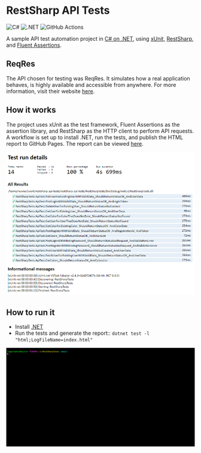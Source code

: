 # RestSharp API Tests

![C#](https://img.shields.io/badge/C%23-512BD4?style=for-the-badge&logo=c%23)
![.NET](https://img.shields.io/badge/.NET-512BD4?style=for-the-badge&logo=.net)
![GitHub Actions](https://img.shields.io/badge/GitHub%20Actions-2088FF?style=for-the-badge&logo=GitHub%20Actions&logoColor=white)

A sample API test automation project in [C# on .NET](https://dotnet.microsoft.com/en-us/languages/csharp), using [xUnit](https://xunit.net/), [RestSharp](https://restsharp.dev/), and [Fluent Assertions](https://fluentassertions.com/).

## ReqRes

The API chosen for testing was ReqRes. It simulates how a real application behaves, is highly available and accessible from anywhere. For more information, visit their website [here](https://reqres.in/).

## How it works

The project uses xUnit as the test framework, Fluent Assertions as the assertion library, and RestSharp as the HTTP client to perform API requests.  
A workflow is set up to install .NET, run the tests, and publish the HTML report to GitHub Pages. The report can be viewed [here](https://kafziel4.github.io/restsharp-api-tests/).

![report](./assets/report.PNG)

## How to run it

- Install [.NET](https://dotnet.microsoft.com/en-us/download/dotnet/8.0)
- Run the tests and generate the report:: `dotnet test -l "html;LogFileName=index.html"`

![jest](assets/test.gif)

